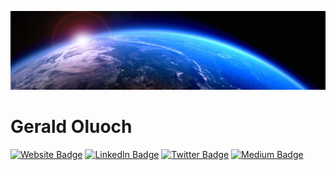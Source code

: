 [![Gerald's GitHub Banner](./assets/1625242100629.png)](https://geraldoluoch.com)

# Gerald Oluoch 
[![Website Badge](https://img.shields.io/badge/Website-Link-informational?style=flat&logo=web&logoColor=white&color=1CA2F1)](https://geraldoluoch.com/)
[![LinkedIn Badge](https://img.shields.io/badge/LinkedIn-Profile-informational?style=flat&logo=linkedin&logoColor=white&color=1CA2F1)](https://linkedin.com/in/geraldoluoch/)
[![Twitter Badge](https://img.shields.io/badge/Twitter-Profile-informational?style=flat&logo=twitter&logoColor=white&color=1CA2F1)](https://twitter.com/geraldoluoch_)
[![Medium Badge](https://img.shields.io/badge/Medium-Profile-informational?style=flat&logo=medium&logoColor=white&color=1CA2F1)](https://geraldoluoch.medium.com/)




